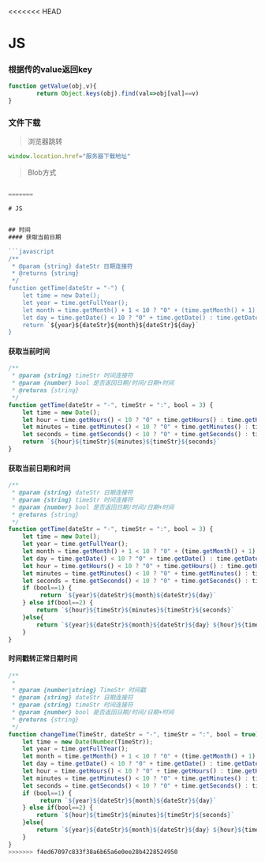 <<<<<<< HEAD
# JS
### 根据传的value返回key

```javascript
function getValue(obj,v){
        return Object.keys(obj).find(val=>obj[val]==v)
}
```

### 文件下载
> 浏览器跳转
```javascript
window.location.href="服务器下载地址"
```

> Blob方式
```javascript

=======

# JS


## 时间
#### 获取当前日期

```javascript
/**
 * @param {string} dateStr 日期连接符
 * @returns {string}
 */
function getTime(dateStr = "-") {
    let time = new Date();
    let year = time.getFullYear();
    let month = time.getMonth() + 1 < 10 ? "0" + (time.getMonth() + 1) : (time.getMonth() + 1);
    let day = time.getDate() < 10 ? "0" + time.getDate() : time.getDate();
    return `${year}${dateStr}${month}${dateStr}${day}`
}
```
#### 获取当前时间 

```javascript
/**
 * @param {string} timeStr 时间连接符
 * @param {number} bool 是否返回日期/时间/日期+时间
 * @returns {string}
 */
function getTime(dateStr = "-", timeStr = ":", bool = 3) {
    let time = new Date();
    let hour = time.getHours() < 10 ? "0" + time.getHours() : time.getHours();
    let minutes = time.getMinutes() < 10 ? "0" + time.getMinutes() : time.getMinutes();
    let seconds = time.getSeconds() < 10 ? "0" + time.getSeconds() : time.getSeconds();
    return `${hour}${timeStr}${minutes}${timeStr}${seconds}`
}
```
#### 获取当前日期和时间 

```javascript
/**
 * @param {string} dateStr 日期连接符
 * @param {string} timeStr 时间连接符
 * @param {number} bool 是否返回日期/时间/日期+时间
 * @returns {string}
 */
function getTime(dateStr = "-", timeStr = ":", bool = 3) {
    let time = new Date();
    let year = time.getFullYear();
    let month = time.getMonth() + 1 < 10 ? "0" + (time.getMonth() + 1) : (time.getMonth() + 1);
    let day = time.getDate() < 10 ? "0" + time.getDate() : time.getDate();
    let hour = time.getHours() < 10 ? "0" + time.getHours() : time.getHours();
    let minutes = time.getMinutes() < 10 ? "0" + time.getMinutes() : time.getMinutes();
    let seconds = time.getSeconds() < 10 ? "0" + time.getSeconds() : time.getSeconds();
    if (bool==1) {
         return `${year}${dateStr}${month}${dateStr}${day}`
    } else if(bool==2) {
        return `${hour}${timeStr}${minutes}${timeStr}${seconds}`
    }else{
        return `${year}${dateStr}${month}${dateStr}${day} ${hour}${timeStr}${minutes}${timeStr}${seconds}`
    }
}
```
#### 时间戳转正常日期时间

```javascript
/**
 * 
 * @param {number|string} TimeStr 时间戳
 * @param {string} dateStr 日期连接符
 * @param {string} timeStr 时间连接符
 * @param {number} bool 是否返回日期/时间/日期+时间
 * @returns {string}
 */
function changeTime(TimeStr, dateStr = "-", timeStr = ":", bool = true) {
    let time = new Date(Number(TimeStr));
    let year = time.getFullYear();
    let month = time.getMonth() + 1 < 10 ? "0" + (time.getMonth() + 1) : (time.getMonth() + 1);
    let day = time.getDate() < 10 ? "0" + time.getDate() : time.getDate();
    let hour = time.getHours() < 10 ? "0" + time.getHours() : time.getHours();
    let minutes = time.getMinutes() < 10 ? "0" + time.getMinutes() : time.getMinutes();
    let seconds = time.getSeconds() < 10 ? "0" + time.getSeconds() : time.getSeconds();
    if (bool==1) {
         return `${year}${dateStr}${month}${dateStr}${day}`
    } else if(bool==2) {
        return `${hour}${timeStr}${minutes}${timeStr}${seconds}`
    }else{
        return `${year}${dateStr}${month}${dateStr}${day} ${hour}${timeStr}${minutes}${timeStr}${seconds}`
    }
}
>>>>>>> f4ed67097c833f38a6b65a6e0ee28b4228524950
```